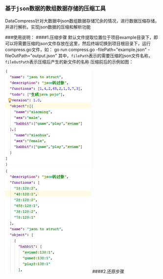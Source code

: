 `基于json数据的数组数据存储的压缩工具`
------------------------------------
DataCompress针对大数据中json数组数据存储冗余的情况，进行数据压缩存储，并进行解析。实现json数据的压缩和解析功能

###使用说明：
####1.压缩步骤
    默认文件提取位置位于项目example目录下，即可以将需要压缩的json文件存放在这里，然后终端切换到项目根目录下，运行
    compress.go文件，如：
    go run compress.go -filePath="example.json" -fileOutPath="output.json"
    其中，`filePath`表示的需要压缩的json文件名称，`fileOutPath`表示压缩后产生的新文件的名称
压缩前后的示例如图：

![](https://github.com/V-I-C-T-O-R/DataCompress/blob/master/image/example.png) ![](https://github.com/V-I-C-T-O-R/DataCompress/blob/master/image/output.png) 
####2.还原步骤
    
